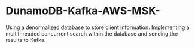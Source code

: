 # DunamoDB-Kafka-AWS-MSK-
Using a denormalized database to store client information. Implementing a multithreaded concurrent search within the database and sending the results to Kafka.

